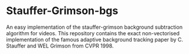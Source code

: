 # Stauffer-Grimson-bgs
An easy implementation of the stauffer-grimson background subtraction algorithm for videos.
This repository contains the exact non-vectorised implementation of the famous adaptive background tracking paper by C. Stauffer and WEL Grimson from CVPR 1998. 
